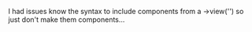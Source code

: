 I had issues know the syntax to include components from a ->view('')
so just don't make them components...
